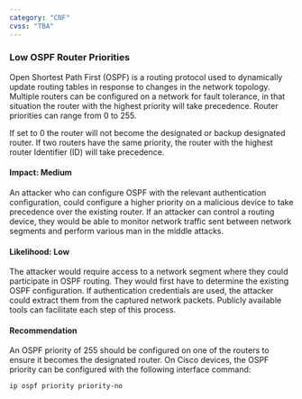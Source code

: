 ```yaml
---
category: "CNF"
cvss: "TBA"
---
```

### Low OSPF Router Priorities
Open Shortest Path First (OSPF) is a routing protocol used to dynamically update routing tables in response to changes in the network topology. Multiple routers can be configured on a network for fault tolerance, in that situation the router with the highest priority will take precedence. Router priorities can range from 0 to 255.

If set to 0 the router will not become the designated or backup designated router. If two routers have the same priority, the router with the highest router Identifier (ID) will take precedence.
#### Impact: Medium
An attacker who can configure OSPF with the relevant authentication configuration, could configure a higher priority on a malicious device to take precedence over the existing router. If an attacker can control a routing device, they would be able to monitor network traffic sent between network segments and perform various man in the middle attacks.
#### Likelihood: Low
The attacker would require access to a network segment where they could participate in OSPF routing. They would first have to determine the existing OSPF configuration. If authentication credentials are used, the attacker could extract them from the captured network packets. Publicly available tools can facilitate each step of this process.
#### Recommendation
An OSPF priority of 255 should be configured on one of the routers to ensure it becomes the designated router. On Cisco devices, the OSPF priority can be configured with the following interface command:

```
ip ospf priority priority-no
```
